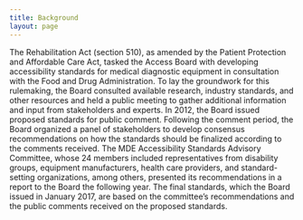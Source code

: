 ```yaml
---
title: Background
layout: page
---
```


The Rehabilitation Act (section 510), as amended by the Patient Protection and Affordable Care Act, tasked the Access Board with developing accessibility standards for medical diagnostic equipment in consultation with the Food and Drug Administration. To lay the groundwork for this rulemaking, the Board consulted available research, industry standards, and other resources and held a public meeting to gather additional information and input from stakeholders and experts. In 2012, the Board issued proposed standards for public comment. Following the comment period, the Board organized a panel of stakeholders to develop consensus recommendations on how the standards should be finalized according to the comments received. The MDE Accessibility Standards Advisory Committee, whose 24 members included representatives from disability groups, equipment manufacturers, health care providers, and standard-setting organizations, among others, presented its recommendations in a report to the Board the following year. The final standards, which the Board issued in January 2017, are based on the committee’s recommendations and the public comments received on the proposed standards.
